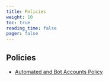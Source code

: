 ```yaml
---
title: Policies
weight: 10
toc: true
reading_time: false
pager: false
---
```


## Policies

- [Automated and Bot Accounts Policy](./automated-bot-accounts/)

